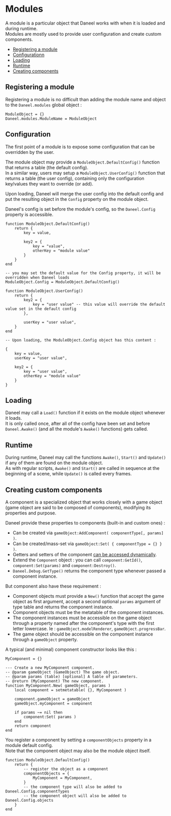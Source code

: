 # Modules

A module is a particular object that Daneel works with when it is loaded and during runtime.  
Modules are mostly used to provide user configuration and create custom components.

- [Registering a module](#registering)
- [Configurationn](#config)
- [Loading](#loading)
- [Runtime](#runtime)
- [Creating components](#components)

<a name="registering"></a>
## Registering a module

Registering a module is no difficult than adding the module name and object to the `Daneel.modules` global object :

    ModuleObject = {}
    Daneel.modules.ModuleName = ModuleObject


<a name="config"></a>
## Configuration

The first point of a module is to expose some configuration that can be overridden by the user.

The module object may provide a `ModuleObject.DefaultConfig()` function that returns a table (the default config).  
In a similar way, users may setup a `ModuleObject.UserConfig()` function that returns a table (the user config), containing only the configuration key/values they want to override (or add).

Upon loading, Daneel will merge the user config into the default config and put the resulting object in the `Config` property on the module object.

Daneel's config is set before the module's config, so the `Daneel.Config` property is accessible.

    function ModuleObject.DefaultConfig()
        return {
            key = value,

            key2 = {
                key = "value",
                otherKey = "module value"
            }
        }
    end

    -- you may set the default value for the Config property, it will be overridden when Daneel loads
    ModuleObject.Config = ModuleObject.DefaultConfig()

    function ModuleObject.UserConfig()
        return {
            key2 = {
                key = "user value" -- this value will override the default value set in the default config
            },

            userKey = "user value",
        }
    end

    -- Upon loading, the ModuleObject.Config object has this content :

    {
        key = value,
        userKey = "user value",
        
        key2 = {
            key = "user value",
            otherKey = "module value"
        }
    }



<a name="loading"></a>
## Loading

Daneel may call a `Load()` function if it exists on the module object whenever it loads.  
It is only called once, after all of the config have been set and before `Daneel.Awake()` (and all the module's `Awake()` functions) gets called.


<a name="runtime"></a>
## Runtime

During runtime, Daneel may call the functions `Awake()`, `Start()` and `Update()` if any of them are found on the module object.  
As with regular scripts, `Awake()` and `Start()` are called in sequence at the beginning of a scene, while `Update()` is called every frames.


<a name="components"></a>
## Creating custom components

A component is a specialized object that works closely with a game object (game object are said to be composed of components), modifying its properties and purpose.

Daneel provide these properties to components (built-in and custom ones) :

- Can be created via `gameObject:AddComponent( componentType[, params] )`.
- Can be created/mass-set via `gameObject:Set( { componentType = {} } )`.
- Getters and setters of the component [can be accessed dynamically](features#dynamic-functions).
- Extend the `Component` object : you can call `component:GetId()`, `component:Set(params)` and `component:Destroy()`.
- `Daneel.Debug.GetType()` returns the component type whenever passed a component instance.

But component also have these requirement :

- Component objects must provide a `New()` function that accept the game object as first argument, accept a second optional `params` argument of type table and returns the component instance.
- Component objects must be the metatable of the component instances.
- The component instances must be accessible on the game object through a property named after the component's type with the first letter lowercase. Ie : `gameObject.modelRenderer`, `gameObject.progressBar`.
- The game object should be accessible on the component instance through a `gameObject` property.

A typical (and minimal) component constructor looks like this :

    MyComponent = {}

    --- Create a new MyComponent component.
    -- @param gameObject (GameObject) The game object.
    -- @param params (table) [optional] A table of parameters.
    -- @return (MyComponent) The new component.
    function MyComponent.New( gameObject, params )
        local component = setmetatable( {}, MyComponent )
        
        component.gameObject = gameObject
        gameObject.myComponent = component

        if params ~= nil then
            component:Set( params )
        end
        return component
    end

You register a component by setting a `componentObjects` property in a module default config.  
Note that the component object may also be the module object itself.
    
    function ModuleObject.DefaultConfig()
        return {
            -- register the object as a component
            componentObjects = {
                MyComponent = MyComponent,
            }
            -- the component type will also be added to Daneel.Config.componentTypes
            -- the component object will also be added to Daneel.Config.objects
        }
    end
